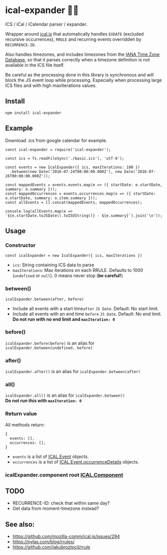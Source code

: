 # ical-expander 📅💥
ICS / iCal / iCalendar parser / expander.

Wrapper around [ical.js](https://github.com/mozilla-comm/ical.js) that automatically handles `EXDATE` (excluded recursive occurrences), `RRULE` and recurring events overridden by `RECURRENCE-ID`.

Also handles timezones, and includes timezones from the [IANA Time Zone Database](https://www.iana.org/time-zones), so that it parses correctly when a timezone definition is not available in the ICS file itself.

Be careful as the processing done in this library is
synchronous and will block the JS event loop while processing. Especially when
processing large ICS files and with high maxIterations values.

## Install

```
npm install ical-expander
```

## Example

Download .ics from google calendar for example.

```
const ical-expander = require('ical-expander');

const ics = fs.readFileSync('./basic.ics'), 'utf-8');

const events = new IcalExpander({ ics, maxIterations: 100 })
  .between(new Date('2016-07-24T00:00:00.000Z'), new Date('2016-07-26T00:00:00.000Z'));

const mappedEvents = events.events.map(e => ({ startDate: e.startDate, summary: e.summary }));
const mappedOccurrences = events.occurrences.map(o => ({ startDate: o.startDate, summary: o.item.summary }));
const allEvents = [].concat(mappedEvents, mappedOccurrences);

console.log(allEvents.map(e => `${e.startDate.toJSDate().toISOString()} - ${e.summary}`).join('\n'));
```

## Usage
### Constructor
```
const icalExpander = new IcalExpander({ ics, maxIterations })
```
- `ics`: String containing ICS data to parse
- `maxIterations`: Max iterations on each RRULE. Defaults to 1000 (`undefined` or `null`). 0 means never stop (__be careful!__)

### between()
```
icalExpander.between(after, before)
```
- Include all events with a start time`after` `JS Date`. Default: No start limit.
- Include all events with an end time `before` `JS Date`. Default: No end limit. __Do not run with no end limit and `maxIteration: 0`__

### before()
`icalExpander.before(before)` is an alias for `icalExpander.between(undefined, before)`  

### after()
`icalExpander.after()` is an alias for `icalExpander.between(after)`  

### all()
`icalExpander.all()` is an alias for `icalExpander.between()`  
__Do not run this with `maxIteration: 0`__

### Return value
All methods return:
```
{
  events: [],
  occurrences: [],
}
```
- `events` is a list of [ICAL.Event](http://mozilla-comm.github.io/ical.js/api/ICAL.Event.html) objects.
- `occurrences` is a list of [ICAL.Event.occurrenceDetails](http://mozilla-comm.github.io/ical.js/api/ICAL.Event.html#.occurrenceDetails) objects.

### icalExpander.component root [ICAL.Component](http://mozilla-comm.github.io/ical.js/api/ICAL.Component.html)

## TODO
- RECURRENCE-ID: check that within same day?
- Get data from moment-timezone instead?

## See also:
- https://github.com/mozilla-comm/ical.js/issues/294
- https://nylas.com/blog/rrules/
- https://github.com/jakubroztocil/rrule

